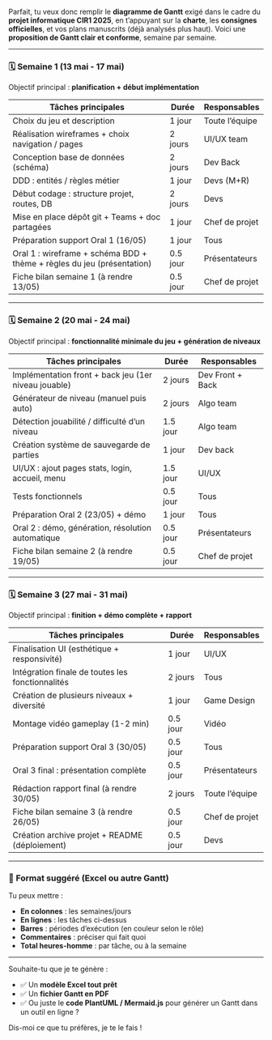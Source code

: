 Parfait, tu veux donc remplir le **diagramme de Gantt** exigé dans le cadre du **projet informatique CIR1 2025**, en t’appuyant sur la **charte**, les **consignes officielles**, et vos plans manuscrits (déjà analysés plus haut). Voici une **proposition de Gantt clair et conforme**, semaine par semaine.

---

### 🗓️ **Semaine 1 (13 mai - 17 mai)**

Objectif principal : **planification + début implémentation**

| Tâches principales                                                     | Durée    | Responsables   |
| ---------------------------------------------------------------------- | -------- | -------------- |
| Choix du jeu et description                                            | 1 jour   | Toute l’équipe |
| Réalisation wireframes + choix navigation / pages                      | 2 jours  | UI/UX team     |
| Conception base de données (schéma)                                    | 2 jours  | Dev Back       |
| DDD : entités / règles métier                                          | 1 jour   | Devs (M+R)     |
| Début codage : structure projet, routes, DB                            | 2 jours  | Devs           |
| Mise en place dépôt git + Teams + doc partagées                        | 1 jour   | Chef de projet |
| Préparation support Oral 1 (16/05)                                     | 1 jour   | Tous           |
| Oral 1 : wireframe + schéma BDD + thème + règles du jeu (présentation) | 0.5 jour | Présentateurs  |
| Fiche bilan semaine 1 (à rendre 13/05)                                 | 0.5 jour | Chef de projet |

---

### 🗓️ **Semaine 2 (20 mai - 24 mai)**

Objectif principal : **fonctionnalité minimale du jeu + génération de niveaux**

| Tâches principales                                   | Durée    | Responsables     |
| ---------------------------------------------------- | -------- | ---------------- |
| Implémentation front + back jeu (1er niveau jouable) | 2 jours  | Dev Front + Back |
| Générateur de niveau (manuel puis auto)              | 2 jours  | Algo team        |
| Détection jouabilité / difficulté d’un niveau        | 1.5 jour | Algo team        |
| Création système de sauvegarde de parties            | 1 jour   | Dev back         |
| UI/UX : ajout pages stats, login, accueil, menu      | 1.5 jour | UI/UX            |
| Tests fonctionnels                                   | 0.5 jour | Tous             |
| Préparation Oral 2 (23/05) + démo                    | 1 jour   | Tous             |
| Oral 2 : démo, génération, résolution automatique    | 0.5 jour | Présentateurs    |
| Fiche bilan semaine 2 (à rendre 19/05)               | 0.5 jour | Chef de projet   |

---

### 🗓️ **Semaine 3 (27 mai - 31 mai)**

Objectif principal : **finition + démo complète + rapport**

| Tâches principales                               | Durée    | Responsables   |
| ------------------------------------------------ | -------- | -------------- |
| Finalisation UI (esthétique + responsivité)      | 1 jour   | UI/UX          |
| Intégration finale de toutes les fonctionnalités | 2 jours  | Tous           |
| Création de plusieurs niveaux + diversité        | 1 jour   | Game Design    |
| Montage vidéo gameplay (1-2 min)                 | 0.5 jour | Vidéo          |
| Préparation support Oral 3 (30/05)               | 0.5 jour | Tous           |
| Oral 3 final : présentation complète             | 0.5 jour | Présentateurs  |
| Rédaction rapport final (à rendre 30/05)         | 2 jours  | Toute l’équipe |
| Fiche bilan semaine 3 (à rendre 26/05)           | 0.5 jour | Chef de projet |
| Création archive projet + README (déploiement)   | 0.5 jour | Devs           |

---

### 🧩 Format suggéré (Excel ou autre Gantt)

Tu peux mettre :

* **En colonnes** : les semaines/jours
* **En lignes** : les tâches ci-dessus
* **Barres** : périodes d’exécution (en couleur selon le rôle)
* **Commentaires** : préciser qui fait quoi
* **Total heures-homme** : par tâche, ou à la semaine

---

Souhaite-tu que je te génère :

* ✅ Un **modèle Excel tout prêt**
* ✅ Un **fichier Gantt en PDF**
* ✅ Ou juste le **code PlantUML / Mermaid.js** pour générer un Gantt dans un outil en ligne ?

Dis-moi ce que tu préfères, je te le fais !
